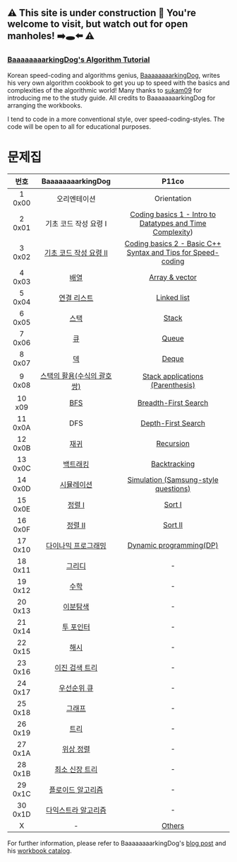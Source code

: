 ## ⚠️ This site is under construction 🚧 You're welcome to visit, but watch out for open manholes! ➡️🕳️⬅️ ⚠️
### [BaaaaaaaarkingDog's Algorithm Tutorial](https://blog.encrypted.gg/category/%EA%B0%95%EC%A2%8C/%EC%8B%A4%EC%A0%84%20%EC%95%8C%EA%B3%A0%EB%A6%AC%EC%A6%98)
Korean speed-coding and algorithms genius, [BaaaaaaaarkingDog](https://github.com/encrypted-def), writes his very own algorithm cookbook to get you up to speed with the basics and complexities of the algorithmic world! Many thanks to [sukam09](https://github.com/sukam09) for introducing me to the study guide. All credits to BaaaaaaaarkingDog for arranging the workbooks.

I tend to code in a more conventional style, over speed-coding-styles. The code will be open to all for educational purposes.

# 문제집
| 번호 | BaaaaaaaarkingDog | P11co |
| :--: | :--: | :--: |
| 1 0x00 | 오리엔테이션 | Orientation |
| 2 0x01 | 기초 코드 작성 요령 I | [Coding basics 1 - Intro to Datatypes and Time Complexity]()) |
| 3 0x02 | [기초 코드 작성 요령 II](https://github.com/encrypted-def/basic-algo-lecture/blob/master/workbook/0x02.md) | [Coding basics 2 - Basic C++ Syntax and Tips for Speed-coding]() |
| 4 0x03 | [배열](https://github.com/encrypted-def/basic-algo-lecture/blob/master/workbook/0x03.md) | [Array & vector]() |
| 5 0x04 | [연결 리스트](https://github.com/encrypted-def/basic-algo-lecture/blob/master/workbook/0x04.md) | [Linked list]() |
| 6 0x05 | [스택](https://github.com/encrypted-def/basic-algo-lecture/blob/master/workbook/0x05.md) | [Stack]() |
| 7 0x06 | [큐](https://github.com/encrypted-def/basic-algo-lecture/blob/master/workbook/0x06.md) | [Queue]() |
| 8 0x07 | [덱](https://github.com/encrypted-def/basic-algo-lecture/blob/master/workbook/0x07.md) | [Deque]() |
| 9 0x08 | [스택의 활용(수식의 괄호 쌍)](https://github.com/encrypted-def/basic-algo-lecture/blob/master/workbook/0x08.md) | [Stack applications (Parenthesis)]() |
| 10 x09 | [BFS](https://github.com/encrypted-def/basic-algo-lecture/blob/master/workbook/0x09.md) | [Breadth-First Search]() |
| 11 0x0A | DFS | [Depth-First Search]() |
| 12 0x0B | [재귀](https://github.com/encrypted-def/basic-algo-lecture/blob/master/workbook/0x0B.md) | [Recursion]() |
| 13 0x0C | [백트래킹](https://github.com/encrypted-def/basic-algo-lecture/blob/master/workbook/0x0C.md) | [Backtracking]() |
| 14 0x0D | [시뮬레이션](https://github.com/encrypted-def/basic-algo-lecture/blob/master/workbook/0x0D.md) | [Simulation (Samsung-style questions)]() |
| 15 0x0E | [정렬 I](https://github.com/encrypted-def/basic-algo-lecture/blob/master/workbook/0x0E.md) | [Sort I]() |
| 16 0x0F | [정렬 II](https://github.com/encrypted-def/basic-algo-lecture/blob/master/workbook/0x0F.md) | [Sort II]() |
| 17 0x10 | [다이나믹 프로그래밍](https://github.com/encrypted-def/basic-algo-lecture/blob/master/workbook/0x10.md) | [Dynamic programming(DP)]() |
| 18 0x11 | [그리디](https://github.com/encrypted-def/basic-algo-lecture/blob/master/workbook/0x11.md) | - |
| 19 0x12 | [수학](https://github.com/encrypted-def/basic-algo-lecture/blob/master/workbook/0x12.md) | - |
| 20 0x13 | [이분탐색](https://github.com/encrypted-def/basic-algo-lecture/blob/master/workbook/0x13.md) | - |
| 21 0x14 | [투 포인터](https://github.com/encrypted-def/basic-algo-lecture/blob/master/workbook/0x14.md) | - |
| 22 0x15 | [해시](https://github.com/encrypted-def/basic-algo-lecture/blob/master/workbook/0x15.md) | - |
| 23 0x16 | [이진 검색 트리](https://github.com/encrypted-def/basic-algo-lecture/blob/master/workbook/0x16.md) | - |
| 24 0x17 | [우선순위 큐](https://github.com/encrypted-def/basic-algo-lecture/blob/master/workbook/0x17.md) | - |
| 25 0x18 | [그래프](https://github.com/encrypted-def/basic-algo-lecture/blob/master/workbook/0x18.md) | - |
| 26 0x19 | [트리](https://github.com/encrypted-def/basic-algo-lecture/blob/master/workbook/0x19.md) | - |
| 27 0x1A | [위상 정렬](https://github.com/encrypted-def/basic-algo-lecture/blob/master/workbook/0x1A.md) | - |
| 28 0x1B | [최소 신장 트리](https://github.com/encrypted-def/basic-algo-lecture/blob/master/workbook/0x1B.md) | - |
| 29 0x1C | [플로이드 알고리즘](https://github.com/encrypted-def/basic-algo-lecture/blob/master/workbook/0x1C.md) | - |
| 30 0x1D | [다익스트라 알고리즘](https://github.com/encrypted-def/basic-algo-lecture/blob/master/workbook/0x1D.md) | - |
| X | - | [Others]() |

For further information, please refer to BaaaaaaaarkingDog's [blog post](https://blog.encrypted.gg/category/%EA%B0%95%EC%A2%8C/%EC%8B%A4%EC%A0%84%20%EC%95%8C%EA%B3%A0%EB%A6%AC%EC%A6%98) and his [workbook catalog](https://github.com/encrypted-def/basic-algo-lecture/blob/master/workbook.md).
